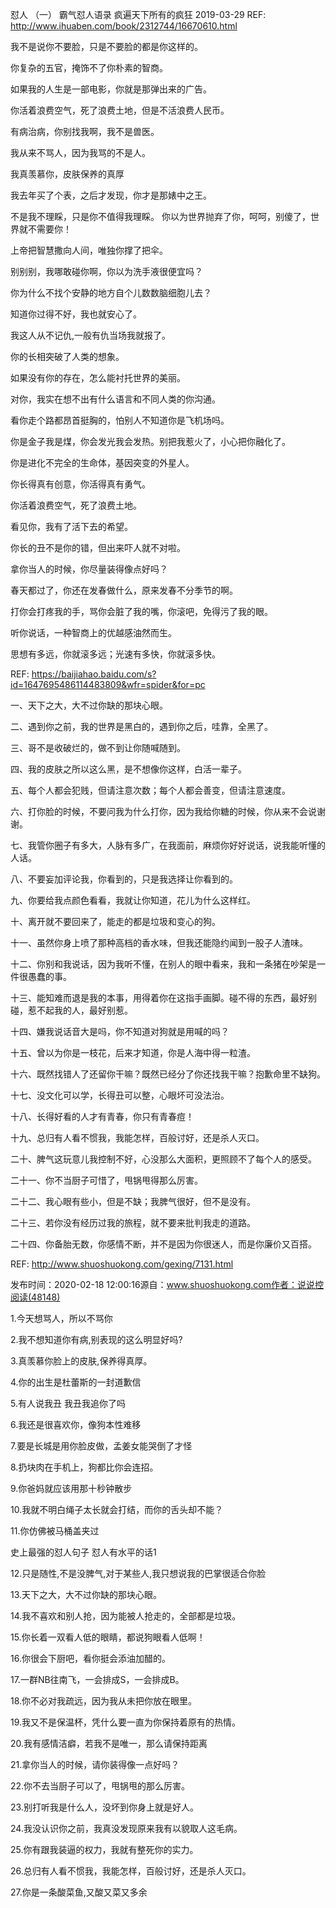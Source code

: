 

怼人 （一）    霸气怼人语录 疯遍天下所有的疯狂 2019-03-29 
REF: http://www.ihuaben.com/book/2312744/16670610.html

我不是说你不要脸，只是不要脸的都是你这样的。

你复杂的五官，掩饰不了你朴素的智商。

如果我的人生是一部电影，你就是那弹出来的广告。

你活着浪费空气，死了浪费土地，但是不活浪费人民币。

有病治病，你别找我啊，我不是兽医。

我从来不骂人，因为我骂的不是人。

我真羡慕你，皮肤保养的真厚

我去年买了个表，之后才发现，你才是那婊中之王。

不是我不理睬，只是你不值得我理睬。 你以为世界抛弃了你，呵呵，别傻了，世界就不需要你！

上帝把智慧撒向人间，唯独你撑了把伞。

别别别，我哪敢碰你啊，你以为洗手液很便宜吗？

你为什么不找个安静的地方自个儿数数脑细胞儿去？

知道你过得不好，我也就安心了。

我这人从不记仇,一般有仇当场我就报了。

你的长相突破了人类的想象。

如果没有你的存在，怎么能衬托世界的美丽。

对你，我实在想不出有什么语言和不同人类的你沟通。

看你走个路都昂首挺胸的，怕别人不知道你是飞机场吗。

你是金子我是煤，你会发光我会发热。别把我惹火了，小心把你融化了。

你是进化不完全的生命体，基因突变的外星人。

你长得真有创意，你活得真有勇气。

你活着浪费空气，死了浪费土地。

看见你，我有了活下去的希望。

你长的丑不是你的错，但出来吓人就不对啦。

拿你当人的时候，你尽量装得像点好吗？

春天都过了，你还在发春做什么，原来发春不分季节的啊。

打你会打疼我的手，骂你会脏了我的嘴，你滚吧，免得污了我的眼。

听你说话，一种智商上的优越感油然而生。

思想有多远，你就滚多远；光速有多快，你就滚多快。

REF: https://baijiahao.baidu.com/s?id=1647695486114483809&wfr=spider&for=pc

一、天下之大，大不过你缺的那块心眼。

二、遇到你之前，我的世界是黑白的，遇到你之后，哇靠，全黑了。

三、哥不是收破烂的，做不到让你随喊随到。

四、我的皮肤之所以这么黑，是不想像你这样，白活一辈子。

五、每个人都会犯贱，但请注意次数；每个人都会善变，但请注意速度。

六、打你脸的时候，不要问我为什么打你，因为我给你糖的时候，你从来不会说谢谢。

七、我管你圈子有多大，人脉有多广，在我面前，麻烦你好好说话，说我能听懂的人话。

八、不要妄加评论我，你看到的，只是我选择让你看到的。

九、你要给我点颜色看看，我就让你知道，花儿为什么这样红。

十、离开就不要回来了，能走的都是垃圾和变心的狗。

十一、虽然你身上喷了那种高档的香水味，但我还能隐约闻到一股子人渣味。

十二、你别和我说话，因为我听不懂，在别人的眼中看来，我和一条猪在吵架是一件很愚蠢的事。

十三、能知难而退是我的本事，用得着你在这指手画脚。碰不得的东西，最好别碰，惹不起我的人，最好别惹。

十四、嫌我说话音大是吗，你不知道对狗就是用喊的吗？

十五、曾以为你是一枝花，后来才知道，你是人海中得一粒渣。

十六、既然找错人了还留你干嘛？既然已经分了你还找我干嘛？抱歉命里不缺狗。

十七、没文化可以学，长得丑可以整，心眼坏可没法治。

十八、长得好看的人才有青春，你只有青春痘！

十九、总归有人看不惯我，我能怎样，百般讨好，还是杀人灭口。

二十、脾气这玩意儿我控制不好，心没那么大面积，更照顾不了每个人的感受。

二十一、你不当厨子可惜了，甩锅甩得那么厉害。

二十二、我心眼有些小，但是不缺；我脾气很好，但不是没有。

二十三、若你没有经历过我的旅程，就不要来批判我走的道路。

二十四、你备胎无数，你感情不断，并不是因为你很迷人，而是你廉价又百搭。

REF: http://www.shuoshuokong.com/gexing/7131.html

发布时间：2020-02-18 12:00:16源自：www.shuoshuokong.com作者：说说控阅读(48148)

1.今天想骂人，所以不骂你

2.我不想知道你有病,别表现的这么明显好吗?

3.真羡慕你脸上的皮肤,保养得真厚。

4.你的出生是杜蕾斯的一封道歉信

5.有人说我丑 我丑我追你了吗

6.我还是很喜欢你，像狗本性难移

7.要是长城是用你脸皮做，孟姜女能哭倒了才怪

8.扔块肉在手机上，狗都比你会连招。

9.你爸妈就应该用那十秒钟散步

10.我就不明白绳子太长就会打结，而你的舌头却不能？

11.你仿佛被马桶盖夹过

史上最强的怼人句子 怼人有水平的话1

12.只是随性,不是没脾气,对于某些人,我只想说我的巴掌很适合你脸

13.天下之大，大不过你缺的那块心眼。

14.我不喜欢和别人抢，因为能被人抢走的，全部都是垃圾。

15.你长着一双看人低的眼睛，都说狗眼看人低啊！

16.你很会下厨吧，看你挺会添油加醋的。

17.一群NB往南飞，一会排成S，一会排成B。

18.你不必对我疏远，因为我从未把你放在眼里。

19.我又不是保温杯，凭什么要一直为你保持着原有的热情。

20.我有感情洁癖，若我不是唯一，那么请保持距离 

21.拿你当人的时候，请你装得像一点好吗？

22.你不去当厨子可以了，甩锅甩的那么厉害。

23.别打听我是什么人，没坏到你身上就是好人。

24.我没认识你之前，我真没发现原来我有以貌取人这毛病。

25.你有跟我装逼的权力，我就有整死你的实力。

26.总归有人看不惯我，我能怎样，百般讨好，还是杀人灭口。

27.你是一条酸菜鱼,又酸又菜又多余

